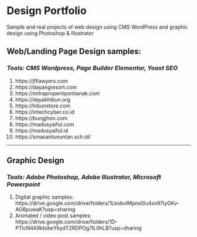 # Design Portfolio
Sample and real projects of web design using CMS WordPress and graphic design using Photoshop &amp; Illustrator

<h2> Web/Landing Page Design samples:</h2>
<h3><i> Tools: CMS Wordpress, Page Builder Elementor, Yoast SEO </i></h3>
<ol>
  <li>https://jfllawyers.com</li>
  <li>https://dayangresort.com</li>
  <li>https://mitrapropertipontianak.com</li>
  <li>https://dayakhibun.org</li>
  <li>https://hibunstore.com</li>
  <li>https://intechcyber.co.id</li>
  <li>https://bungjhon.com</li>
  <li>https://madusyaiful.com</li>
  <li>https://madusyaiful.id</li>
  <li>https://smasantununtan.sch.id/</li>
</ol>

<hr>

<h2> Graphic Design </h2>
<h3><i>Tools: Adobe Photoshop, Adobe Illustrator, Microsoft Powerpoint</i></h3>
<ol>
  <li>Digital graphic samples:<br/> https://drive.google.com/drive/folders/1LkobviMpns0lu4sx97iyGKv-AG6puwaK?usp=sharing</li>
  <li>Animated / video post samples:<br/> https://drive.google.com/drive/folders/1D-PTlcN4A9kbdwYkydT2RDPOg7lL0hLB?usp=sharing</li>
</ol>
